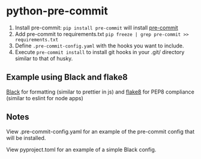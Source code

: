 # python-pre-commit

1. Install pre-commit: `pip install pre-commit` will install [pre-commit](https://github.com/pre-commit/pre-commit)
2. Add pre-commit to requirements.txt `pip freeze | grep pre-commit >> requirements.txt`
3. Define `.pre-commit-config.yaml` with the hooks you want to include.
4. Execute `pre-commit install` to install git hooks in your .git/ directory similar to that of husky.

## Example using Black and flake8

[Black](https://github.com/psf/black) for formatting (similar to prettier in js) and [flake8](https://flake8.pycqa.org/en/latest/) for PEP8 compliance (similar to eslint for node apps)

## Notes

View .pre-commit-config.yaml for an example of the pre-commit config that will be installed.

View pyproject.toml for an example of a simple Black config.
